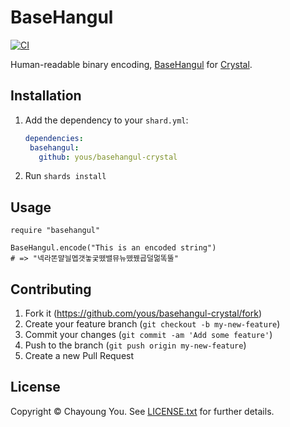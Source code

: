 # BaseHangul

[![CI](https://github.com/yous/basehangul-crystal/actions/workflows/ci.yml/badge.svg)](https://github.com/yous/basehangul-crystal/actions/workflows/ci.yml)

Human-readable binary encoding, [BaseHangul](https://basehangul.github.io) for [Crystal](http://crystal-lang.org).

## Installation

1. Add the dependency to your `shard.yml`:

   ``` yaml
   dependencies:
    basehangul:
      github: yous/basehangul-crystal
   ```

2. Run `shards install`

## Usage

``` crystal
require "basehangul"
```

``` crystal
BaseHangul.encode("This is an encoded string")
# => "넥라똔먈늴멥갯놓궂뗐밸뮤뉴뗐뀄굡덜멂똑뚤"
```

## Contributing

1. Fork it (<https://github.com/yous/basehangul-crystal/fork>)
2. Create your feature branch (`git checkout -b my-new-feature`)
3. Commit your changes (`git commit -am 'Add some feature'`)
4. Push to the branch (`git push origin my-new-feature`)
5. Create a new Pull Request

## License

Copyright &copy; Chayoung You. See [LICENSE.txt](LICENSE.txt) for further details.
